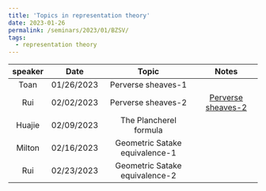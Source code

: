 ```yaml
---
title: 'Topics in representation theory'
date: 2023-01-26
permalink: /seminars/2023/01/BZSV/
tags:
  - representation theory
---
```


| speaker  |  Date | Topic  | Notes |
|:---:|:---:|:---:|:---:|
| Toan  |  01/26/2023 | Perverse sheaves-1  |   |
| Rui  |  02/02/2023  | Perverse sheaves-2  | [Perverse sheaves-2](https://glucklichrui.github.io/files/Perverse_sheaf.pdf)  |
| Huajie  |  02/09/2023  | The Plancherel formula  |   |
| Milton |  02/16/2023 | Geometric Satake equivalence-1  |   |
| Rui  | 02/23/2023  |  Geometric Satake equivalence-2 |   |

